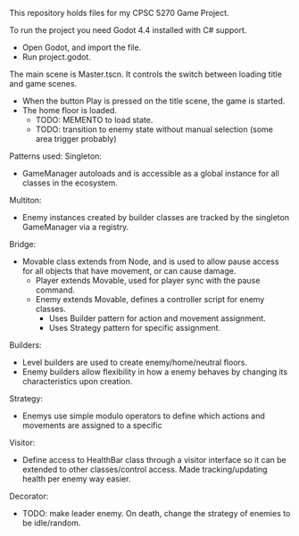 This repository holds files for my CPSC 5270 Game Project.

To run the project you need Godot 4.4 installed with C# support.
  - Open Godot, and import the file.
  - Run project.godot.

The main scene is Master.tscn. It controls the switch between loading title and game scenes. 
  - When the button Play is pressed on the title scene, the game is started.
  - The home floor is loaded.
      - TODO: MEMENTO to load state.
      - TODO: transition to enemy state without manual selection (some area trigger probably)

Patterns used:
Singleton:
  - GameManager autoloads and is accessible as a global instance for all classes in the ecosystem.

Multiton:
  - Enemy instances created by builder classes are tracked by the singleton GameManager via a registry.

Bridge:
 - Movable class extends from Node, and is used to allow pause access for all objects that have movement, or can cause damage.
     - Player extends Movable, used for player sync with the pause command.
     - Enemy extends Movable, defines a controller script for enemy classes.
       - Uses Builder pattern for action and movement assignment.
       - Uses Strategy pattern for specific assignment. 

Builders:
  - Level builders are used to create enemy/home/neutral floors.
  - Enemy builders allow flexibility in how a enemy behaves by changing its characteristics upon creation. 

Strategy:
  - Enemys use simple modulo operators to define which actions and movements are assigned to a specific

Visitor:
  - Define access to HealthBar class through a visitor interface so it can be extended to other classes/control access. Made tracking/updating health per enemy way easier.

Decorator:
   - TODO: make leader enemy. On death, change the strategy of enemies to be idle/random. 




